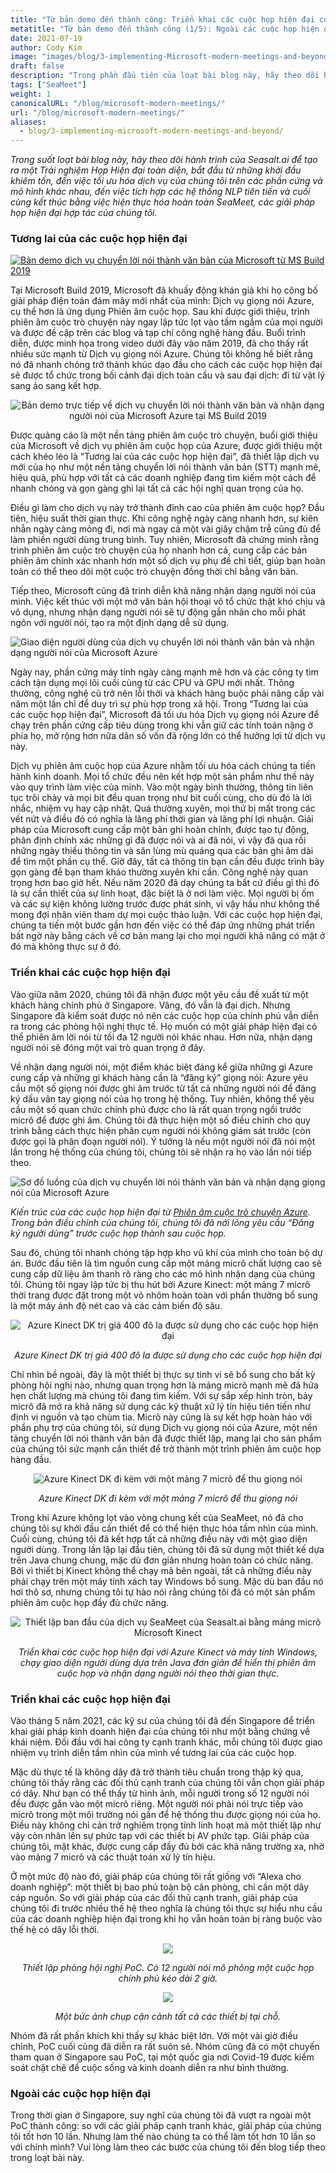 ```yaml
---
title: "Từ bản demo đến thành công: Triển khai các cuộc họp hiện đại của Microsoft và hơn thế nữa (1/5)"
metatitle: "Từ bản demo đến thành công (1/5): Ngoài các cuộc họp hiện đại của Microsoft"
date: 2021-07-19
author: Cody Kim
image: "images/blog/3-implementing-Microsoft-modern-meetings-and-beyond/SeaMeet animation.gif"
draft: false
description: "Trong phần đầu tiên của loạt bài blog này, hãy theo dõi hành trình của Seasalt.ai để tạo ra SeaMeet, các giải pháp cuộc họp hiện đại hợp tác của chúng tôi."
tags: ["SeaMeet"]
weight: 1  
canonicalURL: "/blog/microsoft-modern-meetings/"
url: "/blog/microsoft-modern-meetings/"
aliases:
  - blog/3-implementing-microsoft-modern-meetings-and-beyond/
---
```


*Trong suốt loạt bài blog này, hãy theo dõi hành trình của Seasalt.ai để tạo ra một Trải nghiệm Họp Hiện đại toàn diện, bắt đầu từ những khởi đầu khiêm tốn, đến việc tối ưu hóa dịch vụ của chúng tôi trên các phần cứng và mô hình khác nhau, đến việc tích hợp các hệ thống NLP tiên tiến và cuối cùng kết thúc bằng việc hiện thực hóa hoàn toàn SeaMeet, các giải pháp họp hiện đại hợp tác của chúng tôi.*

### Tương lai của các cuộc họp hiện đại

[![Bản demo dịch vụ chuyển lời nói thành văn bản của Microsoft từ MS Build 2019](/images/blog/3-implementing-Microsoft-modern-meetings-and-beyond/ms-build-play.png)](https://www.youtube.com/watch?t=100&v=EYinMnQWgfU&feature=youtu.be)

Tại Microsoft Build 2019, Microsoft đã khuấy động khán giả khi họ công bố giải pháp điện toán đám mây mới nhất của mình: Dịch vụ giọng nói Azure, cụ thể hơn là ứng dụng Phiên âm cuộc họp. Sau khi được giới thiệu, trình phiên âm cuộc trò chuyện này ngay lập tức lọt vào tầm ngắm của mọi người và được đề cập trên các blog và tạp chí công nghệ hàng đầu. Buổi trình diễn, được minh họa trong video dưới đây vào năm 2019, đã cho thấy rất nhiều sức mạnh từ Dịch vụ giọng nói Azure. Chúng tôi không hề biết rằng nó đã nhanh chóng trở thành khúc dạo đầu cho cách các cuộc họp hiện đại sẽ được tổ chức trong bối cảnh đại dịch toàn cầu và sau đại dịch: đi từ vật lý sang ảo sang kết hợp.

<center>
<img src="/images/blog/3-implementing-Microsoft-modern-meetings-and-beyond/azure-demo.png" alt="Bản demo trực tiếp về dịch vụ chuyển lời nói thành văn bản và nhận dạng người nói của Microsoft Azure tại MS Build 2019"/>
</center>

Được quảng cáo là một nền tảng phiên âm cuộc trò chuyện, buổi giới thiệu của Microsoft về dịch vụ phiên âm cuộc họp của Azure, được giới thiệu một cách khéo léo là “Tương lai của các cuộc họp hiện đại”, đã thiết lập dịch vụ mới của họ như một nền tảng chuyển lời nói thành văn bản (STT) mạnh mẽ, hiệu quả, phù hợp với tất cả các doanh nghiệp đang tìm kiếm một cách để nhanh chóng và gọn gàng ghi lại tất cả các hội nghị quan trọng của họ.

Điều gì làm cho dịch vụ này trở thành đỉnh cao của phiên âm cuộc họp? Đầu tiên, hiệu suất thời gian thực. Khi công nghệ ngày càng nhanh hơn, sự kiên nhẫn ngày càng mỏng đi, nơi mà ngay cả một vài giây chậm trễ cũng đủ để làm phiền người dùng trung bình. Tuy nhiên, Microsoft đã chứng minh rằng trình phiên âm cuộc trò chuyện của họ nhanh hơn cả, cung cấp các bản phiên âm chính xác nhanh hơn một số dịch vụ phụ đề chi tiết, giúp bạn hoàn toàn có thể theo dõi một cuộc trò chuyện đồng thời chỉ bằng văn bản.

Tiếp theo, Microsoft cũng đã trình diễn khả năng nhận dạng người nói của mình. Việc kết thúc với một mớ văn bản hội thoại vô tổ chức thật khó chịu và vô dụng, nhưng nhận dạng người nói sẽ tự động gắn nhãn cho mỗi phát ngôn với người nói, tạo ra một định dạng dễ sử dụng.

![Giao diện người dùng của dịch vụ chuyển lời nói thành văn bản và nhận dạng người nói của Microsoft Azure](/images/blog/3-implementing-Microsoft-modern-meetings-and-beyond/azure-ui.png)

Ngày nay, phần cứng máy tính ngày càng mạnh mẽ hơn và các công ty tìm cách tận dụng mọi lõi cuối cùng từ các CPU và GPU mới nhất. Thông thường, công nghệ cũ trở nên lỗi thời và khách hàng buộc phải nâng cấp vài năm một lần chỉ để duy trì sự phù hợp trong xã hội. Trong “Tương lai của các cuộc họp hiện đại”, Microsoft đã tối ưu hóa Dịch vụ giọng nói Azure để chạy trên phần cứng cấp tiêu dùng trong khi vẫn giữ các tính toán nặng ở phía họ, mở rộng hơn nữa dân số vốn đã rộng lớn có thể hưởng lợi từ dịch vụ này.

Dịch vụ phiên âm cuộc họp của Azure nhằm tối ưu hóa cách chúng ta tiến hành kinh doanh. Mọi tổ chức đều nên kết hợp một sản phẩm như thế này vào quy trình làm việc của mình. Vào một ngày bình thường, thông tin liên tục trôi chảy và mọi bit đều quan trọng như bit cuối cùng, cho dù đó là lời nhắc, nhiệm vụ hay cập nhật. Quá thường xuyên, mọi thứ bị mất trong các vết nứt và điều đó có nghĩa là lãng phí thời gian và lãng phí lợi nhuận. Giải pháp của Microsoft cung cấp một bản ghi hoàn chỉnh, được tạo tự động, phân định chính xác những gì đã được nói và ai đã nói, vì vậy đã qua rồi những ngày thiếu thông tin và săn lùng mù quáng qua các bản ghi âm dài để tìm một phần cụ thể. Giờ đây, tất cả thông tin bạn cần đều được trình bày gọn gàng để bạn tham khảo thường xuyên khi cần. Công nghệ này quan trọng hơn bao giờ hết. Nếu năm 2020 đã dạy chúng ta bất cứ điều gì thì đó là sự cần thiết của sự linh hoạt, đặc biệt là ở nơi làm việc. Mọi người bị ốm và các sự kiện không lường trước được phát sinh, vì vậy hầu như không thể mong đợi nhân viên tham dự mọi cuộc thảo luận. Với các cuộc họp hiện đại, chúng ta tiến một bước gần hơn đến việc có thể đáp ứng những phát triển bất ngờ này bằng cách về cơ bản mang lại cho mọi người khả năng có mặt ở đó mà không thực sự ở đó.

### Triển khai các cuộc họp hiện đại

Vào giữa năm 2020, chúng tôi đã nhận được một yêu cầu đề xuất từ một khách hàng chính phủ ở Singapore. Vâng, đó vẫn là đại dịch. Nhưng Singapore đã kiểm soát được nó nên các cuộc họp của chính phủ vẫn diễn ra trong các phòng hội nghị thực tế. Họ muốn có một giải pháp hiện đại có thể phiên âm lời nói từ tối đa 12 người nói khác nhau. Hơn nữa, nhận dạng người nói sẽ đóng một vai trò quan trọng ở đây.

Về nhận dạng người nói, một điểm khác biệt đáng kể giữa những gì Azure cung cấp và những gì khách hàng cần là “đăng ký” giọng nói: Azure yêu cầu một số giọng nói được ghi âm trước từ tất cả những người nói để đăng ký dấu vân tay giọng nói của họ trong hệ thống. Tuy nhiên, không thể yêu cầu một số quan chức chính phủ được cho là rất quan trọng ngồi trước micrô để được ghi âm. Chúng tôi đã thực hiện một số điều chỉnh cho quy trình bằng cách thực hiện phân cụm người nói không giám sát trước (còn được gọi là phân đoạn người nói). Ý tưởng là nếu một người nói đã nói một lần trong hệ thống của chúng tôi, chúng tôi sẽ nhận ra họ vào lần nói tiếp theo.

![Sơ đồ luồng của dịch vụ chuyển lời nói thành văn bản và nhận dạng giọng nói của Microsoft Azure](/images/blog/3-implementing-Microsoft-modern-meetings-and-beyond/azure-diagram.png)

*Kiến trúc của các cuộc họp hiện đại từ [Phiên âm cuộc trò chuyện Azure](https://docs.microsoft.com/en-us/azure/cognitive-services/speech-service/conversation-transcription). Trong bản điều chỉnh của chúng tôi, chúng tôi đã nới lỏng yêu cầu “Đăng ký người dùng” trước cuộc họp thành sau cuộc họp.*


Sau đó, chúng tôi nhanh chóng tập hợp kho vũ khí của mình cho toàn bộ dự án. Bước đầu tiên là tìm nguồn cung cấp một mảng micrô chất lượng cao sẽ cung cấp dữ liệu âm thanh rõ ràng cho các mô hình nhận dạng của chúng tôi. Chúng tôi ngay lập tức bị thu hút bởi Azure Kinect: một mảng 7 micrô thời trang được đặt trong một vỏ nhôm hoàn toàn với phần thưởng bổ sung là một máy ảnh độ nét cao và các cảm biến độ sâu.

<center>
<img src="/images/blog/3-implementing-Microsoft-modern-meetings-and-beyond/kinect.png" alt="Azure Kinect DK trị giá 400 đô la được sử dụng cho các cuộc họp hiện đại"/>

*Azure Kinect DK trị giá 400 đô la được sử dụng cho các cuộc họp hiện đại*
</center>

Chỉ nhìn bề ngoài, đây là một thiết bị thực sự tinh vi sẽ bổ sung cho bất kỳ phòng hội nghị nào, nhưng quan trọng hơn là mảng micrô mạnh mẽ đã hứa hẹn chất lượng mà chúng tôi đang tìm kiếm. Với sự sắp xếp hình tròn, bảy micrô đã mở ra khả năng sử dụng các kỹ thuật xử lý tín hiệu tiên tiến như định vị nguồn và tạo chùm tia. Micrô này cũng là sự kết hợp hoàn hảo với phần phụ trợ của chúng tôi, sử dụng Dịch vụ giọng nói của Azure, một nền tảng chuyển lời nói thành văn bản đã được thiết lập, mang lại cho sản phẩm của chúng tôi sức mạnh cần thiết để trở thành một trình phiên âm cuộc họp hàng đầu.

<center>
<img src="/images/blog/3-implementing-Microsoft-modern-meetings-and-beyond/kinect-spec.png" alt="Azure Kinect DK đi kèm với một mảng 7 micrô để thu giọng nói"/>

*Azure Kinect DK đi kèm với một mảng 7 micrô để thu giọng nói*
</center>

Trong khi Azure không lọt vào vòng chung kết của SeaMeet, nó đã cho chúng tôi sự khởi đầu cần thiết để có thể hiện thực hóa tầm nhìn của mình. Cuối cùng, chúng tôi đã kết hợp tất cả những điều này với một giao diện người dùng. Trong lần lặp lại đầu tiên, chúng tôi đã sử dụng một thiết kế dựa trên Java chung chung, mặc dù đơn giản nhưng hoàn toàn có chức năng. Bởi vì thiết bị Kinect không thể chạy mã bên ngoài, tất cả những điều này phải chạy trên một máy tính xách tay Windows bổ sung. Mặc dù ban đầu nó hơi thô sơ, nhưng chúng tôi tự hào nói rằng chúng tôi đã có một sản phẩm phiên âm cuộc họp đầy đủ chức năng.

<center>
<img src="/images/blog/3-implementing-Microsoft-modern-meetings-and-beyond/seameet-old.png" alt="Thiết lập ban đầu của dịch vụ SeaMeet của Seasalt.ai bằng mảng micrô Microsoft Kinect"/>

*Triển khai các cuộc họp hiện đại với Azure Kinect và máy tính Windows, chạy giao diện người dùng dựa trên Java đơn giản để hiển thị phiên âm cuộc họp và nhận dạng người nói theo thời gian thực.*
</center>

### Triển khai các cuộc họp hiện đại

Vào tháng 5 năm 2021, các kỹ sư của chúng tôi đã đến Singapore để triển khai giải pháp kinh doanh hiện đại của chúng tôi như một bằng chứng về khái niệm. Đối đầu với hai công ty cạnh tranh khác, mỗi chúng tôi được giao nhiệm vụ trình diễn tầm nhìn của mình về tương lai của các cuộc họp.

Mặc dù thực tế là không dây đã trở thành tiêu chuẩn trong thập kỷ qua, chúng tôi thấy rằng các đối thủ cạnh tranh của chúng tôi vẫn chọn giải pháp có dây. Như bạn có thể thấy từ hình ảnh, mỗi người trong số 12 người nói đều được gắn vào một micrô riêng. Một người nói phải nói trực tiếp vào micrô trong một môi trường nói gần để hệ thống thu được giọng nói của họ. Điều này không chỉ cản trở nghiêm trọng tính linh hoạt mà một thiết lập như vậy còn nhân lên sự phức tạp với các thiết bị AV phức tạp. Giải pháp của chúng tôi, mặt khác, được cung cấp đầy đủ bởi các khả năng trường xa, nhờ vào mảng 7 micrô và các thuật toán xử lý tín hiệu.

Ở một mức độ nào đó, giải pháp của chúng tôi rất giống với “Alexa cho doanh nghiệp”: một thiết bị bao phủ toàn bộ căn phòng, chỉ cần một dây cáp nguồn. So với giải pháp của các đối thủ cạnh tranh, giải pháp của chúng tôi đi trước nhiều thế hệ theo nghĩa là chúng tôi thực sự hiểu nhu cầu của các doanh nghiệp hiện đại trong khi họ vẫn hoàn toàn bị ràng buộc vào thế hệ có dây lỗi thời.

<center>
<img src="/images/blog/3-implementing-Microsoft-modern-meetings-and-beyond/poc-setup.png"/>

*Thiết lập phòng hội nghị PoC. Có 12 người nói mô phỏng một cuộc họp chính phủ kéo dài 2 giờ.*

<img src="/images/blog/3-implementing-Microsoft-modern-meetings-and-beyond/poc-captioned.png"/>

*Một bức ảnh chụp cận cảnh tất cả các thiết bị tại chỗ.*
</center>

Nhóm đã rất phấn khích khi thấy sự khác biệt lớn. Với một vài giờ điều chỉnh, PoC cuối cùng đã diễn ra rất suôn sẻ. Nhóm cũng đã có một chuyến tham quan ở Singapore sau PoC, tại một quốc gia nơi Covid-19 được kiểm soát chặt chẽ để cuộc sống và kinh doanh diễn ra như bình thường.

### Ngoài các cuộc họp hiện đại

Trong thời gian ở Singapore, suy nghĩ của chúng tôi đã vượt ra ngoài một PoC thành công: so với các giải pháp cạnh tranh khác, giải pháp của chúng tôi tốt hơn 10 lần. Nhưng làm thế nào chúng ta có thể làm tốt hơn 10 lần so với chính mình? Vui lòng làm theo các bước của chúng tôi đến blog tiếp theo trong loạt bài này.

